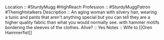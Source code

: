 Location :: #SturdyMugg #HighReach
Profession :: #SturdyMuggPatron #Thenightstalkers 
Description :: An aging woman with silvery hair, wearing a tunic and pants that aren't anything special but you can tell they are a higher quality fabric than what you would normally see. with hammer motifs bordering the sleeves of the clothes. 
Alive? :: Yes
Notes :: Wife to [[Oren Hammerfist]] 